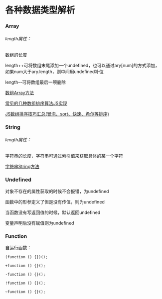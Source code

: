 # 各种数据类型解析

### Array

###### length属性：

数组的长度

length++可将数组末尾添加一个undefined，也可以通过ary[num]的方式添加，如果num大于ary.length，则中间用undefined补位

length--可将数组最后一项删除

[数组Array方法](./数组的方法.md)

[常见的几种数组排序算法JS实现](http://www.cnblogs.com/ZxrGloria/p/5316969.html)

[JS数组排序技巧汇总(冒泡、sort、快速、希尔等排序)](http://www.jb51.net/article/75355.htm)

### String

###### length属性：

字符串的长度，字符串可通过索引值来获取具体的某一个字符

[字符串String方法](./字符串的方法.md)

### Undefined

对象不存在的属性获取的时候不会报错，为undefined

函数中的形参定义了但是没有传值，则为undefined

当函数没有写返回值的时候，默认返回undefined

变量声明后没有赋值则为undefined

### Function

自运行函数：

```
(function () {})();

+function () {}();

-function () {}();

!function () {}();

~function () {}();
```